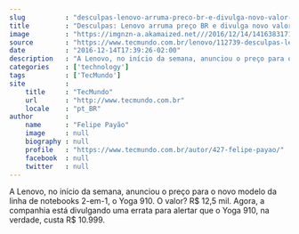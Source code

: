 ```yaml
---
slug          : "desculpas-lenovo-arruma-preco-br-e-divulga-novo-valor-para-o-yoga-910"
title         : "Desculpas: Lenovo arruma preço BR e divulga novo valor para o Yoga 910"
image         : "https://imgnzn-a.akamaized.net///2016/12/14/14163831716253-t1200x480.jpg"
source        : "https://www.tecmundo.com.br/lenovo/112739-desculpas-lenovo-arruma-preco-br-divulga-novo-valor-yoga-910.htm"
date          : "2016-12-14T17:39:26-02:00"
description   : "A Lenovo, no início da semana, anunciou o preço para o novo modelo da linha de notebooks 2-em-1, o Yoga 910. O valor? R$ 12,5 mil. Agora, a companhia está divulgando uma errata para alertar que o Yoga 910, na verdade, custa R$ 10.999."
categories    : ['technology']
tags          : ['TecMundo']
site          :
    title     : "TecMundo"
    url       : "http://www.tecmundo.com.br"
    locale    : "pt_BR"
author        :
    name      : "Felipe Payão"
    image     : null
    biography : null
    profile   : "https://www.tecmundo.com.br/autor/427-felipe-payao/"
    facebook  : null
    twitter   : null
---
```


A Lenovo, no início da semana, anunciou o preço para o novo modelo da linha de notebooks 2-em-1, o Yoga 910. O valor? R$ 12,5 mil. Agora, a companhia está divulgando uma errata para alertar que o Yoga 910, na verdade, custa R$ 10.999.
